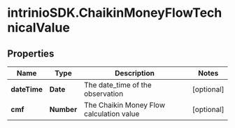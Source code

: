 # intrinioSDK.ChaikinMoneyFlowTechnicalValue

## Properties
Name | Type | Description | Notes
------------ | ------------- | ------------- | -------------
**dateTime** | **Date** | The date_time of the observation | [optional] 
**cmf** | **Number** | The Chaikin Money Flow calculation value | [optional] 


